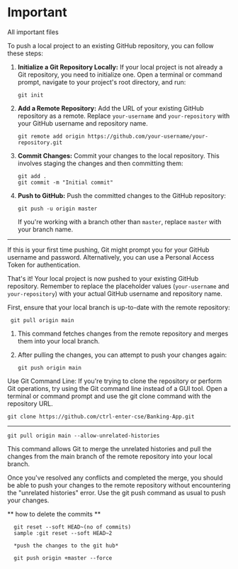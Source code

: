 # Important
 All important  files


To push a local project to an existing GitHub repository, you can follow these steps:

1. **Initialize a Git Repository Locally:**
   If your local project is not already a Git repository, you need to initialize one. Open a terminal or command prompt, navigate to your project's root directory, and run:

       git init

2. **Add a Remote Repository:**
   Add the URL of your existing GitHub repository as a remote. Replace `your-username` and `your-repository` with your GitHub username and repository name.

       git remote add origin https://github.com/your-username/your-repository.git

3. **Commit Changes:**
   Commit your changes to the local repository. This involves staging the changes and then committing them:

       git add .
       git commit -m "Initial commit"

4. **Push to GitHub:**
   Push the committed changes to the GitHub repository:

       git push -u origin master

   If you're working with a branch other than `master`, replace `master` with your branch name.
  
----------------------------------------------------------------
   If this is your first time pushing, Git might prompt you for your GitHub username and password. Alternatively, you can use a Personal Access Token for authentication.

That's it! Your local project is now pushed to your existing GitHub repository. Remember to replace the placeholder values (`your-username` and `your-repository`) with your actual GitHub username and repository name.


First, ensure that your local branch is up-to-date with the remote repository:

     git pull origin main

1.	This command fetches changes from the remote repository and merges them into your local branch.
2.	After pulling the changes, you can attempt to push your changes again:

        git push origin main

Use Git Command Line: If you're trying to clone the repository or perform Git operations, try using the Git command line instead of a GUI tool. Open a terminal or command prompt and use the git clone command with the repository URL.

    git clone https://github.com/ctrl-enter-cse/Banking-App.git
---------------------------------------------------------------------------

    git pull origin main --allow-unrelated-histories


This command allows Git to merge the unrelated histories and pull the changes from the main branch of the remote repository into your local branch.

Once you've resolved any conflicts and completed the merge, you should be able to push your changes to the remote repository without encountering the "unrelated histories" error. Use the git push command as usual to push your changes.


** how to delete the commits **

      git reset --soft HEAD~(no of commits) 
      sample :git reset --soft HEAD~2

      *push the changes to the git hub*

      git push origin +master --force 
